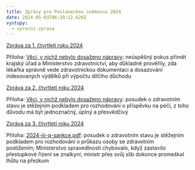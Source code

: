 ```yaml
---
title: Zprávy pro Poslaneckou sněmovnu 2024
date: 2024-05-03T06:29:12.626Z
vystupy:
  - vyrocni-zprava
---
```

<p><a href="https://www.ochrance.cz/dokument/zpravy_pro_poslaneckou_snemovnu_2024/2024-i-q.pdf">Zpráva za 1. čtvrtletí roku 2024</a></p>

<p>Příloha:&nbsp;<a href="https://www.ochrance.cz/dokument/zpravy_pro_poslaneckou_snemovnu_2024/2024-i-q-sankce.pdf">Věci, v nichž nebylo dosaženo nápravy</a>:&nbsp;neúspěšný pokus přimět krajský úřad a&nbsp;Ministerstvo zdravotnictví, aby důkladně prověřily, zda lékařka správně vede zdravotnickou dokumentaci a dosazování indexovaných výdělků při&nbsp;výpočtu dílčího důchodu</p>

<p><a href="https://www.ochrance.cz/dokument/zpravy_pro_poslaneckou_snemovnu_2024/2024-ii-q.pdf">Zpráva za 2. čtvrtletí roku 2024</a></p>

<p>Příloha: <a href="https://www.ochrance.cz/dokument/zpravy_pro_poslaneckou_snemovnu_2024/2024-ii-q-sankce.pdf">Věci, v nichž nebylo dosaženo nápravy</a>:&nbsp;posudek o zdravotním stavu je stěžejním podkladem pro rozhodování o příspěvku na péči, z toho důvodu má být jednoznačný, úplný a přesvědčivý</p>

<p><a href="https://www.ochrance.cz/dokument/zpravy_pro_poslaneckou_snemovnu_2024/2024-iii-q.pdf">Zpráva za 3. čtvrtletí roku 2024</a></p>

<p>Příloha: <a href="https://www.ochrance.cz/dokument/zpravy_pro_poslaneckou_snemovnu_2024/2024-iii-q-sankce.pdf">2024-iii-q-sankce.pdf</a>:&nbsp;posudek o zdravotním stavu je stěžejním podkladem pro rozhodování o průkazu osoby se zdravotním postižením;&nbsp;Ministerstvo spravedlnosti chybovalo, když zastavilo přestupkové řízení se znalkyní, ministr přes svůj slib dokonce promeškal lhůtu na přezkum</p>
